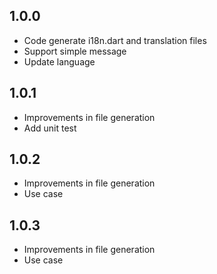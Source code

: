 ## 1.0.0
* Code generate i18n.dart and translation files
* Support simple message
* Update language 

## 1.0.1
* Improvements in file generation 
* Add unit test

## 1.0.2
* Improvements in file generation
* Use case

## 1.0.3
* Improvements in file generation
* Use case
